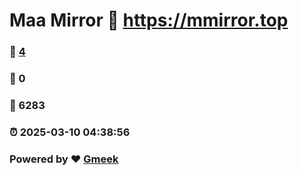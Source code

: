 # Maa Mirror :link: https://mmirror.top 
### :page_facing_up: [4](https://mmirror.top/tag.html) 
### :speech_balloon: 0 
### :hibiscus: 6283 
### :alarm_clock: 2025-03-10 04:38:56 
### Powered by :heart: [Gmeek](https://github.com/Meekdai/Gmeek)
